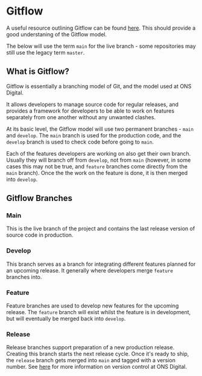 Gitflow
=======

A useful resource outlining Gitflow can be found [here](https://www.atlassian.com/git/tutorials/comparing-workflows/gitflow-workflow). This should provide a good understaning of the Gitflow model.

The below will use the term `main` for the live branch - some repositories may still use the legacy term `master`.

## What is Gitflow?

Gitflow is essentially a branching model of Git, and the model used at ONS Digital.

It allows developers to manage source code for regular releases, and provides a framework for developers to be able to work on features separately from one another without any unwanted clashes.

At its basic level, the Gitflow model will use two permanent branches - `main` and `develop`. The `main` branch is used for the production code, and the `develop` branch is used to check code before going to `main`.

Each of the features developers are working on also get their own branch. Usually they will branch off from `develop`, not from `main` (however, in some cases this may not be true, and `feature` branches come directly from the `main` branch). Once the the work on the feature is done, it is then merged into `develop`.

## Gitflow Branches

### Main

This is the live branch of the project and contains the last release version of source code in production.

### Develop

This branch serves as a branch for integrating different features planned for an upcoming release. It generally where developers merge `feature` branches into.

### Feature

Feature branches are used to develop new features for the upcoming release. The `feature` branch will exist whilst the feature is in development, but will eventually be merged back into `develop`.

### Release

Release branches support preparation of a new production release. Creating this branch starts the next release cycle. Once it's ready to ship, the `release` branch gets merged into `main` and tagged with a version number. See [here](https://github.com/ONSdigital/dp/blob/main/guides/VERSIONING.md) for more information on version control at ONS Digital.
